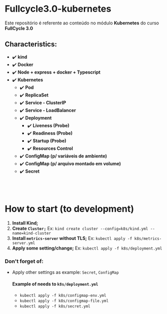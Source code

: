 # Fullcycle3.0-kubernetes

Este repositório é referente ao conteúdo no módulo **Kubernetes** do curso **FullCycle 3.0**

## Characteristics:

- :heavy_check_mark: **kind**
- :heavy_check_mark: **Docker**
- :heavy_check_mark: **Node + express + docker + Typescript**
- :heavy_check_mark: **Kubernetes**
  - :heavy_check_mark: **Pod**
  - :heavy_check_mark: **ReplicaSet**
  - :heavy_check_mark: **Service - ClusterIP**
  - :heavy_check_mark: **Service - LoadBalancer**
  - :heavy_check_mark: **Deployment**
    - :heavy_check_mark: **Liveness (Probe)**
    - :heavy_check_mark: **Readiness (Probe)**
    - :heavy_check_mark: **Startup (Probe)**
    - :heavy_check_mark: **Resources Control**
  - :heavy_check_mark: **ConfigMap (p/ variáveis de ambiente)**
  - :heavy_check_mark: **ConfigMap (p/ arquivo montado em volume)**
  - :heavy_check_mark: **Secret**

<br /> <br />

# How to start (to development)

1. **Install Kind;**
2. **Create `Cluster;`** Ex: `kind create cluster --config=k8s/kind.yml --name=kind-cluster`
3. **Install `metrics-server` without TLS;** Ex: `kubectl apply -f k8s/metrics-server.yml`
4. **Apply some setting/change;** Ex: `kubectl apply -f k8s/deployment.yml`

### Don't forget of:

- Apply other settings as example: `Secret`, `ConfigMap`
  #### Example of needs to `k8s/deployment.yml`
  - `kubectl apply -f k8s/configmap-env.yml`
  - `kubectl apply -f k8s/configmap-file.yml`
  - `kubectl apply -f k8s/secret.yml`
